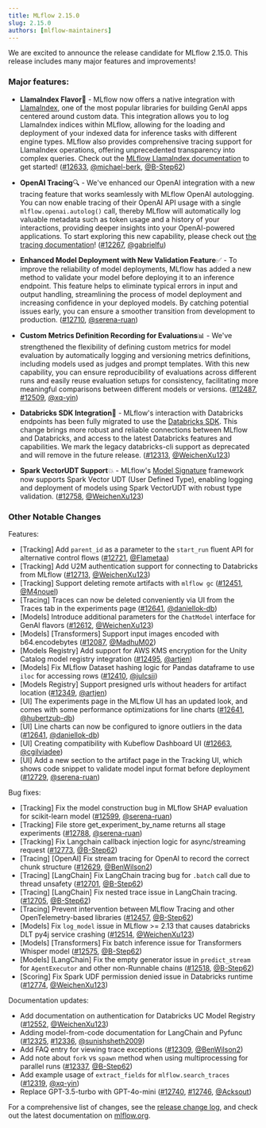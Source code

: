 ```yaml
---
title: MLflow 2.15.0
slug: 2.15.0
authors: [mlflow-maintainers]
---
```


We are excited to announce the release candidate for MLflow 2.15.0. This release includes many major features and improvements!

### Major features:

- **LlamaIndex Flavor**🦙 - MLflow now offers a native integration with [LlamaIndex](https://www.llamaindex.ai/), one of the most popular libraries for building GenAI apps centered around custom data. This integration allows you to log LlamaIndex indices within MLflow, allowing for the loading and deployment of your indexed data for inference tasks  with different engine types. MLflow also provides comprehensive tracing support for LlamaIndex operations, offering unprecedented transparency into complex queries. Check out the [MLflow LlamaIndex documentation](https://mlflow.org/docs/latest/llms/llama-index/index.html) to get started! ([#12633](https://github.com/mlflow/mlflow/pull/12633]),  [@michael-berk](https://github.com/michael-berk), [@B-Step62](https://github.com/B-Step62))

- **OpenAI Tracing**🔍 - We've enhanced our OpenAI integration with a new tracing feature that works seamlessly with MLflow OpenAI autologging. You can now enable tracing of their OpenAI API usage with a single `mlflow.openai.autolog()` call, thereby MLflow will  automatically log valuable metadata such as token usage and a history of your interactions, providing deeper insights into your OpenAI-powered applications. To start exploring this new capability, please check out [the tracing documentation](https://mlflow.org/docs/latest/llms/tracing/index.html#automatic-tracing)! ([#12267](https://github.com/mlflow/mlflow/pull/12267), [@gabrielfu](https://github.com/gabrielfu))

- **Enhanced Model Deployment with New Validation Feature**✅ - To improve the reliability of model deployments, MLflow has added a new method to validate your model before deploying it to an inference endpoint. This feature helps to eliminate typical errors in input and output handling, streamlining the process of model deployment and increasing confidence in your deployed models. By catching potential issues early, you can ensure a smoother transition from development to production. ([#12710](https://github.com/mlflow/mlflow/pull/12710), [@serena-ruan](https://github.com/serena-ruan))

- **Custom Metrics Definition Recording for Evaluations**📊 - We've strengthened the flexibility of defining custom metrics for model evaluation by automatically logging and versioning metrics definitions, including models used as judges and prompt templates. With this new capability, you can ensure reproducibility of evaluations across different runs and easily reuse evaluation setups for consistency, facilitating more meaningful comparisons between different models or versions. ([#12487](https://github.com/mlflow/mlflow/pull/12487), [#12509](https://github.com/mlflow/mlflow/pull/12509), [@xq-yin](https://github.com/xq-yin))

- **Databricks SDK Integration**🔐 - MLflow's interaction with Databricks endpoints has been fully migrated to use the [Databricks SDK](https://docs.databricks.com/en/dev-tools/sdk-python.html). This change brings more robust and reliable connections between MLflow and Databricks, and access to the latest Databricks features and capabilities. We mark the legacy databricks-cli support as deprecated and will remove in the future release.  ([#12313](https://github.com/mlflow/mlflow/pull/12313), [@WeichenXu123](https://github.com/WeichenXu123))

- **Spark VectorUDT Support**💥 - MLflow's [Model Signature](https://mlflow.org/docs/latest/model/signatures.html) framework now supports Spark Vector UDT (User Defined Type), enabling logging and deployment of models using Spark VectorUDT with robust type validation. ([#12758](https://github.com/mlflow/mlflow/pull/12758), [@WeichenXu123](https://github.com/WeichenXu123))


### Other Notable Changes

Features:

- [Tracking] Add `parent_id` as a parameter to the `start_run` fluent API for alternative control flows ([#12721](https://github.com/mlflow/mlflow/pull/12721), [@Flametaa](https://github.com/Flametaa))
- [Tracking] Add U2M authentication support for connecting to Databricks from MLflow ([#12713](https://github.com/mlflow/mlflow/pull/12713), [@WeichenXu123](https://github.com/WeichenXu123))
- [Tracking] Support deleting remote artifacts with `mlflow gc` ([#12451](https://github.com/mlflow/mlflow/pull/12451), [@M4nouel](https://github.com/M4nouel))
- [Tracing] Traces can now be deleted conveniently via UI from the Traces tab in the experiments page ([#12641](https://github.com/mlflow/mlflow/pull/12641), [@daniellok-db](https://github.com/daniellok-db))
- [Models] Introduce additional parameters for the `ChatModel` interface for GenAI flavors ([#12612](https://github.com/mlflow/mlflow/pull/12612), [@WeichenXu123](https://github.com/WeichenXu123))
- [Models] [Transformers] Support input images encoded with b64.encodebytes ([#12087](https://github.com/mlflow/mlflow/pull/12087), [@MadhuM02](https://github.com/MadhuM02))
- [Models Registry] Add support for AWS KMS encryption for the Unity Catalog model registry integration ([#12495](https://github.com/mlflow/mlflow/pull/12495), [@artjen](https://github.com/artjen))
- [Models] Fix MLflow Dataset hashing logic for Pandas dataframe to use `iloc` for accessing rows ([#12410](https://github.com/mlflow/mlflow/pull/12410), [@julcsii](https://github.com/julcsii))
- [Models Registry] Support presigned urls without headers for artifact location ([#12349](https://github.com/mlflow/mlflow/pull/12349), [@artjen](https://github.com/artjen))
- [UI] The experiments page in the MLflow UI has an updated look, and comes with some performance optimizations for line charts ([#12641](https://github.com/mlflow/mlflow/pull/12641), [@hubertzub-db](https://github.com/hubertzub-db))
- [UI] Line charts can now be configured to ignore outliers in the data ([#12641](https://github.com/mlflow/mlflow/pull/12641), [@daniellok-db](https://github.com/daniellok-db))
- [UI] Creating compatibility with Kubeflow Dashboard UI ([#12663](https://github.com/mlflow/mlflow/pull/12663), [@cgilviadee](https://github.com/cgilviadee)) 
- [UI] Add a new section to the artifact page in the Tracking UI, which shows code snippet to validate model input format before deployment ([#12729](https://github.com/mlflow/mlflow/pull/12729), [@serena-ruan](https://github.com/serena-ruan))

Bug fixes:

- [Tracking] Fix the model construction bug in MLflow SHAP evaluation for scikit-learn model ([#12599](https://github.com/mlflow/mlflow/pull/12599), [@serena-ruan](https://github.com/serena-ruan))
- [Tracking] File store get_experiment_by_name returns all stage experiments ([#12788](https://github.com/mlflow/mlflow/pull/12788), [@serena-ruan](https://github.com/serena-ruan))
- [Tracking] Fix Langchain callback injection logic for async/streaming request ([#12773](https://github.com/mlflow/mlflow/pull/12773), [@B-Step62](https://github.com/B-Step62))
- [Tracing] [OpenAI] Fix stream tracing for OpenAI to record the correct chunk structure ([#12629](https://github.com/mlflow/mlflow/pull/12629), [@BenWilson2](https://github.com/BenWilson2))
- [Tracing] [LangChain] Fix LangChain tracing bug for `.batch` call due to thread unsafety ([#12701](https://github.com/mlflow/mlflow/pull/12701), [@B-Step62](https://github.com/B-Step62))
- [Tracing] [LangChain] Fix nested trace issue in LangChain tracing. ([#12705](https://github.com/mlflow/mlflow/pull/12705), [@B-Step62](https://github.com/B-Step62))
- [Tracing] Prevent intervention between MLflow Tracing and other OpenTelemetry-based libraries ([#12457](https://github.com/mlflow/mlflow/pull/12457), [@B-Step62](https://github.com/B-Step62))
- [Models] Fix `log_model` issue in MLflow >= 2.13 that causes databricks DLT py4j service crashing ([#12514](https://github.com/mlflow/mlflow/pull/12514), [@WeichenXu123](https://github.com/WeichenXu123))
- [Models] [Transformers] Fix batch inference issue for Transformers Whisper model ([#12575](https://github.com/mlflow/mlflow/pull/12575), [@B-Step62](https://github.com/B-Step62))
- [Models] [LangChain] Fix the empty generator issue in `predict_stream` for `AgentExecutor` and other non-Runnable chains ([#12518](https://github.com/mlflow/mlflow/pull/12518), [@B-Step62](https://github.com/B-Step62))
- [Scoring] Fix Spark UDF permission denied issue in Databricks runtime ([#12774](https://github.com/mlflow/mlflow/pull/12774), [@WeichenXu123](https://github.com/WeichenXu123))

Documentation updates:

- Add documentation on authentication for Databricks UC Model Registry ([#12552](https://github.com/mlflow/mlflow/pull/12552), [@WeichenXu123](https://github.com/WeichenXu123))
- Adding model-from-code documentation for LangChain and Pyfunc ([#12325](https://github.com/mlflow/mlflow/pull/12325), [#12336](https://github.com/mlflow/mlflow/pull/12336), [@sunishsheth2009](https://github.com/sunishsheth2009))
- Add FAQ entry for viewing trace exceptions ([#12309](https://github.com/mlflow/mlflow/pull/12309), [@BenWilson2](https://github.com/BenWilson2))
- Add note about `fork` vs `spawn` method when using multiprocessing for parallel runs ([#12337](https://github.com/mlflow/mlflow/pull/12337), [@B-Step62](https://github.com/B-Step62))
- Add example usage of `extract_fields` for `mlflow.search_traces` ([#12319](https://github.com/mlflow/mlflow/pull/12319), [@xq-yin](https://github.com/xq-yin))
- Replace GPT-3.5-turbo with GPT-4o-mini ([#12740](https://github.com/mlflow/mlflow/pull/12740), [#12746](https://github.com/mlflow/mlflow/pull/12746), [@Acksout](https://github.com/Acksout))


For a comprehensive list of changes, see the [release change log](https://github.com/mlflow/mlflow/releases/tag/v2.15.0), and check out the latest documentation on [mlflow.org](http://mlflow.org/).
